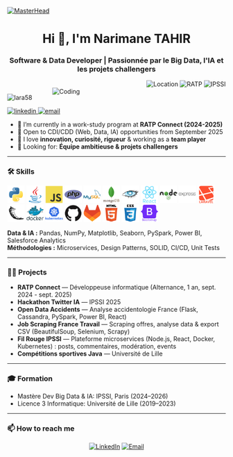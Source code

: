 [![MasterHead](https://visme.co/blog/wp-content/uploads/2020/06/Header-3.gif)](https://www.linkedin.com/in/ton-profil)

<h1 align="center">Hi 👋, I'm Narimane TAHIR</h1>
<h3 align="center">Software & Data Developer | Passionnée par le Big Data, l'IA et les projets challengers</h3>

<div align="right">
  <img src="https://img.shields.io/badge/Paris,%20France-%230077B5?style=flat-square&logo=googlemaps&logoColor=white" alt="Location"/>
  <img src="https://img.shields.io/badge/Alternance%20RATP%20Connect-2024--2025-%2306B025?style=flat-square&logo=ratp&logoColor=white" alt="RATP"/>
  <img src="https://img.shields.io/badge/Mast%C3%A8re%20Dev%20Big%20Data%20%26%20IA-IPSSI-%231c1c1c?style=flat-square&logo=graduation-cap&logoColor=white" alt="IPSSI"/>
</div>

<img align="right" alt="Coding" width="400" src="https://user-images.githubusercontent.com/89845641/220167426-0c5f630e-6d56-4617-9775-71c2bd025b4f.gif" />

<p align="left">
  <img src="https://komarev.com/ghpvc/?username=lara58&label=Profile%20views&color=0e75b6&style=flat" alt="lara58" />
</p>

<p align="left">
  <a href="https://www.linkedin.com/in/ton-profil" target="blank">
    <img src="https://img.shields.io/badge/LinkedIn-0077B5?logo=linkedin&logoColor=white&style=for-the-badge" alt="linkedin" />
  </a>
  <a href="mailto:narimanethr@gmail.com" target="blank">
    <img src="https://img.shields.io/badge/Email-D14836?logo=gmail&logoColor=white&style=for-the-badge" alt="email" />
  </a>
</p>

- 🌱 I’m currently in a work-study program at **RATP Connect (2024-2025)**  
- 🎯 Open to CDI/CDD (Web, Data, IA) opportunities from September 2025  
- 🧠 I love **innovation, curiosité, rigueur** & working as a **team player**
- 👀 Looking for: **Équipe ambitieuse & projets challengers**

---

### 🛠️ Skills

<p align="left">
  <img src="https://raw.githubusercontent.com/devicons/devicon/master/icons/python/python-original.svg" alt="python" width="40" height="40"/>
  <img src="https://raw.githubusercontent.com/devicons/devicon/master/icons/java/java-original.svg" alt="java" width="40" height="40"/>
  <img src="https://raw.githubusercontent.com/devicons/devicon/master/icons/javascript/javascript-original.svg" alt="js" width="40" height="40"/>
  <img src="https://raw.githubusercontent.com/devicons/devicon/master/icons/php/php-original.svg" alt="php" width="40" height="40"/>
  <img src="https://raw.githubusercontent.com/devicons/devicon/master/icons/mysql/mysql-original-wordmark.svg" alt="mysql" width="40" height="40"/>
  <img src="https://raw.githubusercontent.com/devicons/devicon/master/icons/mongodb/mongodb-original-wordmark.svg" alt="mongo" width="40" height="40"/>
  <img src="https://raw.githubusercontent.com/devicons/devicon/master/icons/cassandra/cassandra-original.svg" alt="cassandra" width="40" height="40"/>
  <img src="https://raw.githubusercontent.com/devicons/devicon/master/icons/react/react-original-wordmark.svg" alt="react" width="40" height="40"/>
  <img src="https://raw.githubusercontent.com/devicons/devicon/master/icons/nodejs/nodejs-original-wordmark.svg" alt="nodejs" width="40" height="40"/>
  <img src="https://raw.githubusercontent.com/devicons/devicon/master/icons/express/express-original-wordmark.svg" alt="express" width="40" height="40"/>
  <img src="https://raw.githubusercontent.com/devicons/devicon/master/icons/laravel/laravel-plain-wordmark.svg" alt="laravel" width="40" height="40"/>
  <img src="https://raw.githubusercontent.com/devicons/devicon/master/icons/flask/flask-original.svg" alt="flask" width="40" height="40"/>
  <img src="https://raw.githubusercontent.com/devicons/devicon/master/icons/docker/docker-original-wordmark.svg" alt="docker" width="40" height="40"/>
  <img src="https://raw.githubusercontent.com/devicons/devicon/master/icons/kubernetes/kubernetes-plain-wordmark.svg" alt="kubernetes" width="40" height="40"/>
  <img src="https://raw.githubusercontent.com/devicons/devicon/master/icons/github/github-original.svg" alt="github" width="40" height="40"/>
  <img src="https://raw.githubusercontent.com/devicons/devicon/master/icons/gitlab/gitlab-original.svg" alt="gitlab" width="40" height="40"/>
  <img src="https://raw.githubusercontent.com/devicons/devicon/master/icons/html5/html5-original-wordmark.svg" alt="html" width="40" height="40"/>
  <img src="https://raw.githubusercontent.com/devicons/devicon/master/icons/css3/css3-original-wordmark.svg" alt="css" width="40" height="40"/>
  <img src="https://raw.githubusercontent.com/devicons/devicon/master/icons/bootstrap/bootstrap-plain-wordmark.svg" alt="bootstrap" width="40" height="40"/>
</p>

**Data & IA :** Pandas, NumPy, Matplotlib, Seaborn, PySpark, Power BI, Salesforce Analytics  
**Méthodologies :** Microservices, Design Patterns, SOLID, CI/CD, Unit Tests

---

### 👩‍💻 Projects

- **RATP Connect** — Développeuse informatique (Alternance, 1 an, sept. 2024 - sept. 2025)
- **Hackathon Twitter IA** — IPSSI 2025
- **Open Data Accidents** — Analyse accidentologie France (Flask, Cassandra, PySpark, Power BI, React)
- **Job Scraping France Travail** — Scraping offres, analyse data & export CSV (BeautifulSoup, Selenium, Scrapy)
- **Fil Rouge IPSSI** — Plateforme microservices (Node.js, React, Docker, Kubernetes) : posts, commentaires, modération, events
- **Compétitions sportives Java** — Université de Lille

---

### 🎓 Formation

- Mastère Dev Big Data & IA: IPSSI, Paris (2024–2026)
- Licence 3 Informatique: Université de Lille (2019–2023)

---

### 📫 How to reach me

<div align="center">

[![LinkedIn](https://img.shields.io/badge/LinkedIn-0077B5?logo=linkedin&logoColor=white)](https://www.linkedin.com/in/ton-profil)
[![Email](https://img.shields.io/badge/Email-D14836?logo=gmail&logoColor=white)](mailto:narimanethr@gmail.com)

</div>
